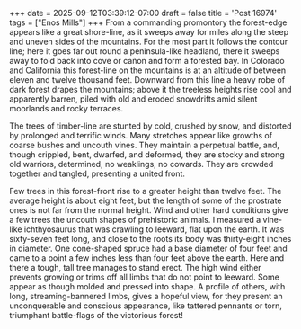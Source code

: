+++
date = 2025-09-12T03:39:12-07:00
draft = false
title = 'Post 16974'
tags = ["Enos Mills"]
+++
From a commanding promontory the forest-edge appears like a great shore-line, as it sweeps away for miles along the steep and uneven sides of the mountains. For the most part it follows the contour line; here it goes far out round a peninsula-like headland, there it sweeps away to fold back into cove or cañon and form a forested bay. In Colorado and California this forest-line on the mountains is at an altitude of between eleven and twelve thousand feet. Downward from this line a heavy robe of dark forest drapes the mountains; above it the treeless heights rise cool and apparently barren, piled with old and eroded snowdrifts amid silent moorlands and rocky terraces.

The trees of timber-line are stunted by cold, crushed by snow, and distorted by prolonged and terrific winds. Many stretches appear like growths of coarse bushes and uncouth vines. They maintain a perpetual battle, and, though crippled, bent, dwarfed, and deformed, they are stocky and strong old warriors, determined, no weaklings, no cowards. They are crowded together and tangled, presenting a united front.

Few trees in this forest-front rise to a greater height than twelve feet. The average height is about eight feet, but the length of some of the prostrate ones is not far from the normal height. Wind and other hard conditions give a few trees the uncouth shapes of prehistoric animals. I measured a vine-like ichthyosaurus that was crawling to leeward, flat upon the earth. It was sixty-seven feet long, and close to the roots its body was thirty-eight inches in diameter. One cone-shaped spruce had a base diameter of four feet and came to a point a few inches less than four feet above the earth. Here and there a tough, tall tree manages to stand erect. The high wind either prevents growing or trims off all limbs that do not point to leeward. Some appear as though molded and pressed into shape. A profile of others, with long, streaming-bannered limbs, gives a hopeful view, for they present an unconquerable and conscious appearance, like tattered pennants or torn, triumphant battle-flags of the victorious forest!
